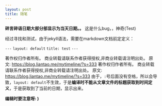 ```yaml
---
layout: post
title: 随笔
---
```

**碎言碎语日期大部分部显示为当天日期。。**
这是什么bug，，神奇(Test)

经过寻找和测试，由于jekyll语法，需要在markdown文档前定定义：

`---`
`layout: default`
`title: test`
`---`

著作权归作者所有。
商业转载请联系作者获得授权,非商业转载请注明出处。
原文: https://blog.liantao.me/mytimeline/?s=333
著作权归作者所有。
商业转载请联系作者获得授权,非商业转载请注明出处。
原文: https://blog.liantao.me/mytimeline/?s=333
由于，`:`号后面没有空格，所以会导致，`layout: default`不生效，于是**编译时不能从文章文件的标题获取到时间定义**，于是获取到了当前的日期，显示出来。

**编辑时要注意呀: )**

